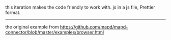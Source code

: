 this iteration makes the code friendly to work with.  js in a js file, Prettier format.

---

the original example from https://github.com/mapd/mapd-connector/blob/master/examples/browser.html